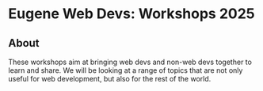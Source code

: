 # Eugene Web Devs: Workshops 2025

## About

These workshops aim at bringing web devs and non-web devs together to learn and share. We will be looking at a range of topics that are not only useful for web development, but also for the rest of the world.

